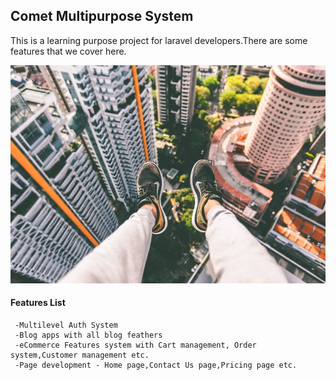 ## Comet Multipurpose System
This is a learning purpose project for laravel developers.There are some features that we cover here.

<img src="Features.jpg"> 

   #### Features List
     -Multilevel Auth System
     -Blog apps with all blog feathers
     -eCommerce Features system with Cart management, Order system,Customer management etc.
     -Page development - Home page,Contact Us page,Pricing page etc.
  
